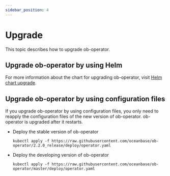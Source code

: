 ```yaml
---
sidebar_position: 4
---
```


# Upgrade

This topic describes how to upgrade ob-operator.

## Upgrade ob-operator by using Helm

For more information about the chart for upgrading ob-operator, visit [Helm chart upgrade](https://atlassian.github.io/data-center-helm-charts/userguide/upgrades/HELM_CHART_UPGRADE/).

## Upgrade ob-operator by using configuration files

If you upgrade ob-operator by using configuration files, you only need to reapply the configuration files of the new version of ob-operator. ob-operator is upgraded after it restarts.

- Deploy the stable version of ob-operator

   ```shell
   kubectl apply -f https://raw.githubusercontent.com/oceanbase/ob-operator/2.2.0_release/deploy/operator.yaml
   ```

- Deploy the developing version of ob-operator

   ```shell
   kubectl apply -f https://raw.githubusercontent.com/oceanbase/ob-operator/master/deploy/operator.yaml
   ```
